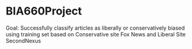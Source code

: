 # BIA660Project

Goal:   Successfully classify articles as liberally or conservatively biased using training set 
        based on Conservative site Fox News and Liberal Site SecondNexus
